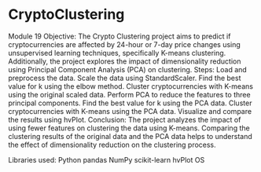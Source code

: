 # CryptoClustering
Module 19
Objective: The Crypto Clustering project aims to predict if cryptocurrencies are affected by 24-hour or 7-day price changes using unsupervised learning techniques, specifically K-means clustering. Additionally, the project explores the impact of dimensionality reduction using Principal Component Analysis (PCA) on clustering.
Steps: 
      Load and preprocess the data.
      Scale the data using StandardScaler.
      Find the best value for k using the elbow method.
      Cluster cryptocurrencies with K-means using the original scaled data.
      Perform PCA to reduce the features to three principal components.
      Find the best value for k using the PCA data.
      Cluster cryptocurrencies with K-means using the PCA data.
      Visualize and compare the results using hvPlot.
Conclusion: The project analyzes the impact of using fewer features on clustering the data using K-means. Comparing the clustering results of the original data and the PCA data helps to understand the effect of dimensionality reduction on the clustering process.

Libraries used: 
    Python
    pandas
    NumPy
    scikit-learn
    hvPlot
    OS
